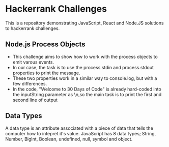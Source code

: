 # Hackerrank Challenges

This is a repository demonstrating JavaScript, React and Node.JS solutions to hackerrank challenges.

## Node.js Process Objects
- This challenge aims to show how to work with the process objects to emit varous events. 
- In our case, the task is to use the process.stdin and process.stdout properties to print the message.
- These two properties work in a similar way to console.log, but with a few differences. 
- In the code, "Welcome to 30 Days of Code" is already hard-coded into the 
inputString parameter as \n,so the main task is to print the
first and second line of output

## Data Types
A data type is an attribute associated with a piece of data that tells the computer how to intepret it's value. JavaScript has 8 data types; String, Number, BigInt, Boolean, undefined, null, symbol and object.

